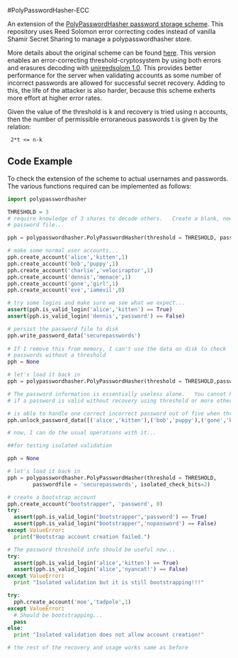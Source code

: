 #PolyPasswordHasher-ECC

An extension of the [PolyPasswordHasher password storage scheme](https://github.com/PolyPasswordHasher/PolyPasswordHasher). 
This repository uses Reed Solomon error correcting codes instead of vanilla Shamir Secret Sharing to manage a polypasswordhasher store.

More details about the original scheme can be found [here](https://github.com/PolyPasswordHasher/PolyPasswordHasher).
This version enables an error-correcting threshold-cryptosystem by using both errors and erasures decoding with [unireedsolom 1.0](https://pypi.python.org/pypi/unireedsolomon). This provides better performance for the server when validating accounts as some number of incorrect passwords are allowed for successful secret recovery. Adding to this, the life of the attacker is also harder, because this scheme exherts more effort at higher error rates.

Given the value of the threshold is k and recovery is tried using n accounts, then the number of permissible erroraneous passwords t is
given by the relation:
```
 2*t <= n-k 
```

## Code Example

To check the extension of the scheme to actual usernames and passwords. The various functions required can be implemented as follows:
```python
import polypasswordhasher

THRESHOLD = 3
# require knowledge of 3 shares to decode others.   Create a blank, new
# password file...

pph = polypasswordhasher.PolyPasswordHasher(threshold = THRESHOLD, passwordfile = None)

# make some normal user accounts...
pph.create_account('alice','kitten',1)
pph.create_account('bob','puppy',1)
pph.create_account('charlie','velociraptor',1)
pph.create_account('dennis','menace',1)
pph.create_account('gone','girl',1)
pph.create_account('eve','iamevil',0)

# try some logins and make sure we see what we expect...
assert(pph.is_valid_login('alice','kitten') == True)
assert(pph.is_valid_login('dennis','password') == False)

# persist the password file to disk
pph.write_password_data('securepasswords')
 
# If I remove this from memory, I can't use the data on disk to check 
# passwords without a threshold
pph = None

# let's load it back in
pph = polypasswordhasher.PolyPasswordHasher(threshold = THRESHOLD,passwordfile = 'securepasswords')

# The password information is essentially useless alone.   You cannot know
# if a password is valid without recovery using threshold or more other passwords!!!

# is able to handle one correct incorrect password out of five when threshold is three
pph.unlock_password_data([('alice','kitten'),('bob','puppy'),('gone','boy'),('charlie','velociraptor'),('dennis','menace')])

# now, I can do the usual operations with it...

##for testing isolated validation

pph = None

# let's load it back in
pph = polypasswordhasher.PolyPasswordHasher(threshold = THRESHOLD,
		passwordfile = 'securepasswords', isolated_check_bits=2)

# create a bootstrap account
pph.create_account("bootstrapper", 'password', 0)
try:
  assert(pph.is_valid_login("bootstrapper",'password') == True)
  assert(pph.is_valid_login("bootstrapper",'nopassword') == False)
except ValueError:
  print("Bootstrap account creation failed.")

# The password threshold info should be useful now...
try: 
  assert(pph.is_valid_login('alice','kitten') == True)
  assert(pph.is_valid_login('alice','nyancat!') == False)
except ValueError:
  print "Isolated validation but it is still bootstrapping!!!"

try:
  pph.create_account('moe','tadpole',1)
except ValueError:
  # Should be bootstrapping...
  pass
else:
  print "Isolated validation does not allow account creation!"

# the rest of the recovery and usage works same as before

```
